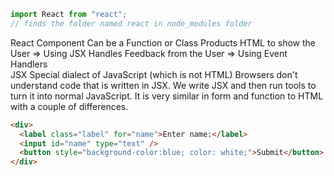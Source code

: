 ```js
import React from "react";
// finds the folder named react in node_modules folder
```

React Component
Can be a Function or Class
Products HTML to show the User => Using JSX
Handles Feedback from the User => Using Event Handlers  
JSX
Special dialect of JavaScript (which is not HTML)
Browsers don't understand code that is written in JSX.
We write JSX and then run tools to turn it into normal JavaScript.
It is very similar in form and function to HTML with a couple of differences.

```html
<div>
  <label class="label" for="name">Enter name:</label>
  <input id="name" type="text" />
  <button style="background-color:blue; color: white;">Submit</button>
</div>
```
